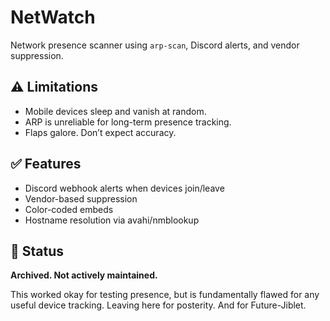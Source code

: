 # NetWatch

Network presence scanner using `arp-scan`, Discord alerts, and vendor suppression.

## ⚠️ Limitations

- Mobile devices sleep and vanish at random.
- ARP is unreliable for long-term presence tracking.
- Flaps galore. Don’t expect accuracy.

## ✅ Features

- Discord webhook alerts when devices join/leave
- Vendor-based suppression
- Color-coded embeds
- Hostname resolution via avahi/nmblookup

## 🛑 Status

**Archived. Not actively maintained.**

This worked okay for testing presence, but is fundamentally flawed for any useful device tracking. Leaving here for posterity. 
And for Future-Jiblet.

